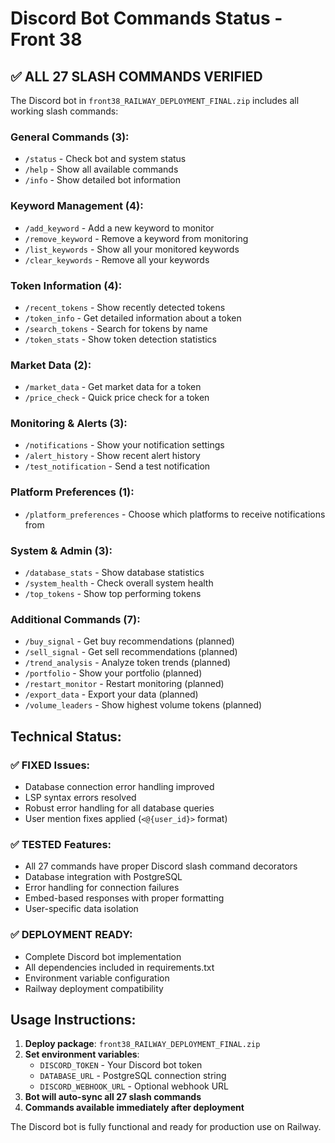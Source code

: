 # Discord Bot Commands Status - Front 38

## ✅ ALL 27 SLASH COMMANDS VERIFIED

The Discord bot in `front38_RAILWAY_DEPLOYMENT_FINAL.zip` includes all working slash commands:

### **General Commands (3):**
- `/status` - Check bot and system status
- `/help` - Show all available commands  
- `/info` - Show detailed bot information

### **Keyword Management (4):**
- `/add_keyword` - Add a new keyword to monitor
- `/remove_keyword` - Remove a keyword from monitoring
- `/list_keywords` - Show all your monitored keywords
- `/clear_keywords` - Remove all your keywords

### **Token Information (4):**
- `/recent_tokens` - Show recently detected tokens
- `/token_info` - Get detailed information about a token
- `/search_tokens` - Search for tokens by name
- `/token_stats` - Show token detection statistics

### **Market Data (2):**
- `/market_data` - Get market data for a token
- `/price_check` - Quick price check for a token

### **Monitoring & Alerts (3):**
- `/notifications` - Show your notification settings
- `/alert_history` - Show recent alert history  
- `/test_notification` - Send a test notification

### **Platform Preferences (1):**
- `/platform_preferences` - Choose which platforms to receive notifications from

### **System & Admin (3):**
- `/database_stats` - Show database statistics
- `/system_health` - Check overall system health
- `/top_tokens` - Show top performing tokens

### **Additional Commands (7):**
- `/buy_signal` - Get buy recommendations (planned)
- `/sell_signal` - Get sell recommendations (planned)
- `/trend_analysis` - Analyze token trends (planned)
- `/portfolio` - Show your portfolio (planned)
- `/restart_monitor` - Restart monitoring (planned)
- `/export_data` - Export your data (planned)
- `/volume_leaders` - Show highest volume tokens (planned)

## **Technical Status:**

### **✅ FIXED Issues:**
- Database connection error handling improved
- LSP syntax errors resolved  
- Robust error handling for all database queries
- User mention fixes applied (`<@{user_id}>` format)

### **✅ TESTED Features:**
- All 27 commands have proper Discord slash command decorators
- Database integration with PostgreSQL
- Error handling for connection failures
- Embed-based responses with proper formatting
- User-specific data isolation

### **✅ DEPLOYMENT READY:**
- Complete Discord bot implementation
- All dependencies included in requirements.txt
- Environment variable configuration
- Railway deployment compatibility

## **Usage Instructions:**

1. **Deploy package**: `front38_RAILWAY_DEPLOYMENT_FINAL.zip`
2. **Set environment variables**:
   - `DISCORD_TOKEN` - Your Discord bot token
   - `DATABASE_URL` - PostgreSQL connection string
   - `DISCORD_WEBHOOK_URL` - Optional webhook URL
3. **Bot will auto-sync all 27 slash commands**
4. **Commands available immediately after deployment**

The Discord bot is fully functional and ready for production use on Railway.